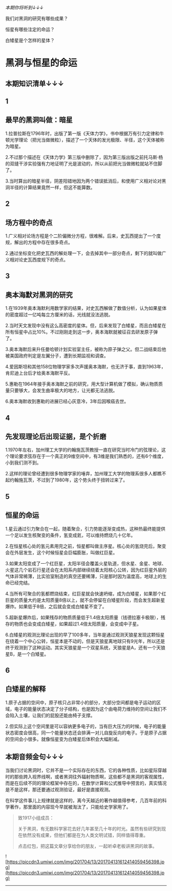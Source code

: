 *本期你将听到↓↓↓*

我们对黑洞的研究有哪些成果？

恒星有哪些注定的命运？

白矮星是个怎样的星体？

# 黑洞与恒星的命运

## 本期知识清单↓↓↓

## 1

## 最早的黑洞叫做：暗星  

1.拉普拉斯在1796年时，出版了第一版《天体力学》，书中根据万有引力定律和牛顿光学理论（把光当做微粒），描述了一个天体的发光极限、半径，这个天体被称为暗星。

2.不过那个描述在《天体力学》第三版中删除了，因为第三版出版之前托马斯·杨的双缝干涉实验强有力地证明了光是波动的，所以从前把光当做微粒就站不住脚了。

3.当时算出的暗星半径，阴差阳错地因为两个错误抵消后，和使用广义相对论对黑洞半径的计算结果竟然一样，但这不能算数。

## 2

## 场方程中的奇点

1.广义相对论场方程是个二阶偏微分方程，很难解。后来，史瓦西提出了一个度规，解出的方程中存在很多奇点。

2.通过坐标变化把史瓦西的解处理一下，会去掉其中一部分奇点，剩下的就叫做广义相对论史瓦西度规下的奇点。

## 3

## 奥本海默对黑洞的研究

1.在1939年奥本海默利用数学家的结果，对史瓦西解做了数值分析，认为如果星体的密度超过一亿吨每立方厘米的话，光线就没法逃脱。

2.当时天文发现中没有这么高密度的星体。但，后来发现了白矮星，而且白矮星在所有恒星中占比10%。不过刚刚走到这一步，奥本海默就被征召去研发原子弹了。

3.奥本海默后来升任曼哈顿计划实验室主任，被称为原子弹之父。但二战结束后他被美国政府判定是左翼分子，遭到长期监视和调查。

4.爱因斯坦和其他158位物理学家多次声援奥本海默，也无济于事，直到1963年，肯尼迪上台后才给奥本海默平反。

5.惠勒在1964年接手奥本海默之前的研究，用大型计算机做了模拟，确认物质质量只要够大，会发生曲率极大的地方，让光都无法逃脱。

6.奥本海默收到惠勒的进展已经心灰意冷，3年后因喉癌去世。

## 4

## 先发现理论后出现证据，是个折磨

1.1970年左右，加州理工大学的约翰施瓦茨教授一直在研究当时冷门的弦理论，这个理论要求弦存在于一个真正的9维空间中，有3维是我们熟悉的，还有6个维度，小到我们测不到。

2.这样的理论曾经遭到很多物理学家的唾弃，加州理工大学的物理系很多人都瞧不起约翰施瓦茨，不过到了1980年，这个势头终于扭转过来了。

## 5

## 恒星的命运

1.星云通过引力聚合在一起，随着聚合，引力势能逐渐变成热，这种热最终能提供一个足以发生核聚变的条件，氢变成氦，可以维持燃烧几十亿年。

2.在恒星核心处的氢元素用完之前，恒星都叫做主序星。核心处的氢烧完后，聚变会在外层发生，这个时候恒星会巨幅膨胀，叫做红巨星。

3.如果太阳变成了一个红巨星，太阳半径会覆盖火星轨道，但水星、金星、地球、火星这几个岩石行星还会在太阳系内部继续绕着太阳核心公转，因为红巨星外层的气体非常稀薄，比实验室制造的真空还要稀薄，只是那时因为温度高，地球上的生命已经完结。

4.当所有可聚合的氢都燃烧结束，红巨星就会快速坍缩，成为白矮星，如果那个红巨星的质量大约是太阳质量8倍以上，就不会停留在白矮星阶段，而会发生超新星爆炸。如果低于8倍，之后就会变成白矮星不变了。

5.超新星爆炸后，如果残存的物质质量低于1.4倍太阳质量（钱德拉塞卡极限），残存的物质也会变成白矮星，如果超过1.4倍太阳质量，会变成中子星。

6.白矮星的观测比理论出现的早了100多年，当年是通过观测天狼星发现这颗恒星在绕着一个中心公转，恒星本是不动的，但是天狼星离地球只有9光年，所以还是终于观测到了这种运动。其实天狼星是一个双星系统，天狼星是A，还有一个天狼星B，是一个白矮星。

## 6

## 白矮星的解释

1.原子占据的空间中，原子核只占非常小的部分，大部分空间都是电子运动的区域，电子的能量状态决定了分子结构，也是因为这个由电荷力维持的空间让我们不会陷入土壤，让我们的屁股还能由椅子支撑。

2.但实际上这个空间里是可以容纳更多电子的，当有巨大压力的时候，电子的能量状态密度会很高，同一个能量状态还会排满一对儿自旋反向的电子。于是原子占据的空间会小很多。就像恒星变为白矮星后体积会大幅削减。

## 本期音频金句↓↓↓

当我们讨论黑洞时，它并不是一个实际存在的东西，它的各种性质，比如星际穿越时的那些跨入视界线啊，或者黑洞往外辐射物质啊，这些都不是黑洞的客观属性，而是在后续不同的理论框架中存在的，在数学计算和公式推导中预言的，真实情况是不是这样，那还要通过观测验证，最好是直接观测。

在科学这件事儿上规律就是这样的，离今天越近的著作越值得参考，几百年前的科学著作，那里面的内容现今早就被淘汰了，只能给史学家用了。

> 致1917小组成员：
> 
> 关于黑洞，有无数科学家花去好几年甚至几十年的时光。虽然有些研究到现在依然没有成果，但他们都是在为人类文明试错，同样值得尊重。
> 
> 
> 
> 
> 
> 点击红包，把这篇文章分享给你的朋友，一起听卓老板讲黑洞的故事。

![https://piccdn3.umiwi.com/img/201704/13/201704131612414059456398.jpg](https://piccdn3.umiwi.com/img/201704/13/201704131612414059456398.jpg)

---
